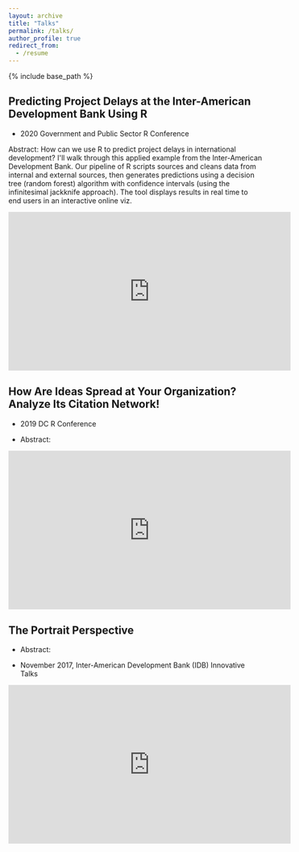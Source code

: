 ```yaml
---
layout: archive
title: "Talks"
permalink: /talks/
author_profile: true
redirect_from:
  - /resume
---
```


{% include base_path %}

## Predicting Project Delays at the Inter-American Development Bank Using R

* 2020 Government and Public Sector R Conference


Abstract: How can we use R to predict project delays in international development? I'll walk through this applied example from the Inter-American Development Bank. Our pipeline of R scripts sources and cleans data from internal and external sources, then generates predictions using a decision tree (random forest) algorithm with confidence intervals (using the infinitesimal jackknife approach). The tool displays results in real time to end users in an interactive online viz.

<iframe width="560" height="315" src="https://www.youtube.com/embed/fWfSGI-pf0A?si=kGpPymPDAurie-LE" title="YouTube video player" frameborder="0" allow="accelerometer; autoplay; clipboard-write; encrypted-media; gyroscope; picture-in-picture; web-share" referrerpolicy="strict-origin-when-cross-origin" allowfullscreen></iframe>


## How Are Ideas Spread at Your Organization? Analyze Its Citation Network!


* 2019 DC R Conference

* Abstract: 

<iframe width="560" height="315" src="https://www.youtube.com/embed/Y_ZGjE5rUwU?si=FUbDsyM9ouU0HkTA" title="YouTube video player" frameborder="0" allow="accelerometer; autoplay; clipboard-write; encrypted-media; gyroscope; picture-in-picture; web-share" referrerpolicy="strict-origin-when-cross-origin" allowfullscreen></iframe>

## The Portrait Perspective

* Abstract: 

* November 2017, Inter-American Development Bank (IDB) Innovative Talks

<iframe width="560" height="315" src="https://www.youtube.com/embed/ER0vA4jvnhc?si=hkob44aBNp6yPekl" title="YouTube video player" frameborder="0" allow="accelerometer; autoplay; clipboard-write; encrypted-media; gyroscope; picture-in-picture; web-share" referrerpolicy="strict-origin-when-cross-origin" allowfullscreen></iframe>